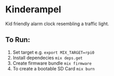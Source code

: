 # Kinderampel

Kid friendly alarm clock resembling a traffic light.

## To Run:
1. Set target e.g. `export MIX_TARGET=rpi0`
2. Install dependecies `mix deps.get`
3. Create firmware bundle `mix firmware`
4. To create a bootable SD Card `mix burn`

